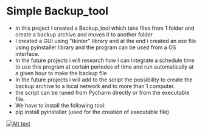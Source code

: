 # Simple Backup_tool 

- In this project I created a Backup_tool which take files from 1 folder and create a backup archive and moves it to another folder 
- I created a GUI using "tkinter" library and at the end i created an exe file using pyinstaller library and the program can be used from a OS interface.
- In the future projects i will research how i can integrate a schedule time to use this program at certain periodes of time and run automatically at a given hour to make the backup file
- In the future projects i will add to the script the possibility to create the backup archive to a local network and to more than 1 computer.
- the script can be runed from Pycharm directly or from the executable file.
- We have to install the following tool:
- pip install pyinstaller (used for the creation of executable file)

[![Alt text](https://markdown-videos.deta.dev/youtube/oWeW8u_6HEQ)](https://youtu.be/oWeW8u_6HEQ)
